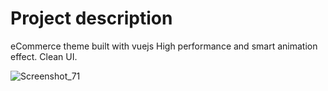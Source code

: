# Project description

eCommerce theme built with vuejs
High performance and smart animation effect.
Clean UI.

![Screenshot_71](https://user-images.githubusercontent.com/52229166/75609000-c5129380-5ab9-11ea-9a9c-46b3f0727aae.png)
 
